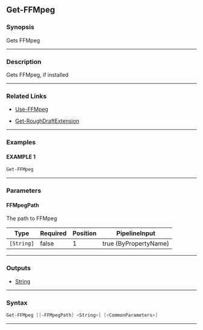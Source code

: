 Get-FFMpeg
----------
### Synopsis
Gets FFMpeg

---
### Description

Gets FFMpeg, if installed

---
### Related Links
* [Use-FFMpeg](Use-FFMpeg.md)



* [Get-RoughDraftExtension](Get-RoughDraftExtension.md)



---
### Examples
#### EXAMPLE 1
```PowerShell
Get-FFMpeg
```

---
### Parameters
#### **FFMpegPath**

The path to FFMpeg






|Type      |Required|Position|PipelineInput        |
|----------|--------|--------|---------------------|
|`[String]`|false   |1       |true (ByPropertyName)|



---
### Outputs
* [String](https://learn.microsoft.com/en-us/dotnet/api/System.String)




---
### Syntax
```PowerShell
Get-FFMpeg [[-FFMpegPath] <String>] [<CommonParameters>]
```
---
